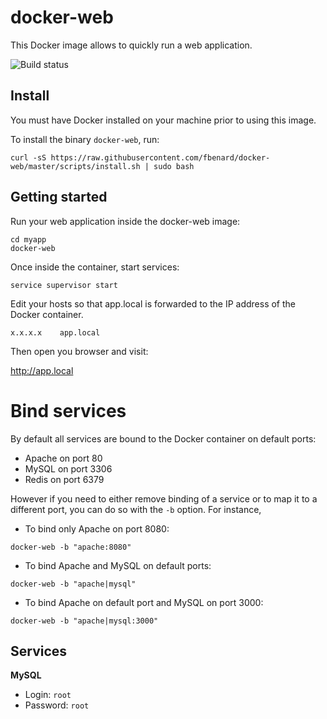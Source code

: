 docker-web
===========

This Docker image allows to quickly run a web application.

![Build status](https://circleci.com/gh/fbenard/docker-web/tree/master.svg?style=shield&circle-token=1e6b07920fa6676dafe860d85dbd9674b02ff456)


## Install

You must have Docker installed on your machine prior to using this image.

To install the binary `docker-web`, run:

```
curl -sS https://raw.githubusercontent.com/fbenard/docker-web/master/scripts/install.sh | sudo bash
```


## Getting started

Run your web application inside the docker-web image:

```
cd myapp
docker-web
```

Once inside the container, start services:

```
service supervisor start
```

Edit your hosts so that app.local is forwarded to the IP address of the Docker container.

```
x.x.x.x    app.local
```

Then open you browser and visit:

http://app.local


# Bind services

By default all services are bound to the Docker container on default ports:

- Apache on port 80
- MySQL on port 3306
- Redis on port 6379

However if you need to either remove binding of a service or to map it to a different port, you can do so with the `-b` option. For instance,

- To bind only Apache on port 8080:

```
docker-web -b "apache:8080"
```

- To bind Apache and MySQL on default ports:

```
docker-web -b "apache|mysql"
```

- To bind Apache on default port and MySQL on port 3000:

```
docker-web -b "apache|mysql:3000"
```


## Services

**MySQL**

- Login: `root`
- Password: `root`
